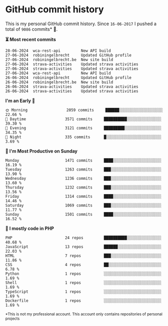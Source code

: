 # GitHub commit history
This is my personal GitHub commit history. Since <!--START_SECTION:first-commit-date-->`16-06-2017`<!--END_SECTION:first-commit-date--> I pushed a total of <!--START_SECTION:total-commit-count-->`9086`<!--END_SECTION:total-commit-count--> commits* 🎉.

<!--START_SECTION:most-recent-commits-->
**⏳ Most recent commits**
                                        
```text
28-06-2024  wca-rest-api         New API build
27-06-2024  robiningelbrecht     Updated GitHub profile
27-06-2024  robiningelbrecht.be  New site build
27-06-2024  strava-activities    Updated strava activities
27-06-2024  strava-activities    Updated strava activities
27-06-2024  wca-rest-api         New API build
26-06-2024  robiningelbrecht     Updated GitHub profile
26-06-2024  robiningelbrecht.be  New site build
26-06-2024  strava-activities    Updated strava activities
26-06-2024  strava-activities    Updated strava activities
```
<!--END_SECTION:most-recent-commits-->  

<!--START_SECTION:commits-per-day-time-->
**I&#039;m an Early 🐤**

```text
🌞 Morning                 2059 commits     ██████░░░░░░░░░░░░░░░░░░░   22.66 %
🌆 Daytime                 3571 commits     ██████████░░░░░░░░░░░░░░░   39.30 %
🌃 Evening                 3121 commits     █████████░░░░░░░░░░░░░░░░   34.35 %
🌙 Night                   335 commits      █░░░░░░░░░░░░░░░░░░░░░░░░   3.69 %
```
<!--END_SECTION:commits-per-day-time-->  

<!--START_SECTION:commits-per-weekday-->
**📅 I&#039;m Most Productive on Sunday**

```text
Monday                    1471 commits     ████░░░░░░░░░░░░░░░░░░░░░   16.19 %
Tuesday                   1263 commits     ███░░░░░░░░░░░░░░░░░░░░░░   13.90 %
Wednesday                 1236 commits     ███░░░░░░░░░░░░░░░░░░░░░░   13.60 %
Thursday                  1232 commits     ███░░░░░░░░░░░░░░░░░░░░░░   13.56 %
Friday                    1314 commits     ████░░░░░░░░░░░░░░░░░░░░░   14.46 %
Saturday                  1069 commits     ███░░░░░░░░░░░░░░░░░░░░░░   11.77 %
Sunday                    1501 commits     ████░░░░░░░░░░░░░░░░░░░░░   16.52 %
```
<!--END_SECTION:commits-per-weekday-->  

<!--START_SECTION:repos-per-language-->
**💬 I mostly code in PHP**

```text
PHP                       24 repos         ██████████░░░░░░░░░░░░░░░   40.68 %
JavaScript                13 repos         ██████░░░░░░░░░░░░░░░░░░░   22.03 %
HTML                      7 repos          ███░░░░░░░░░░░░░░░░░░░░░░   11.86 %
CSS                       4 repos          ██░░░░░░░░░░░░░░░░░░░░░░░   6.78 %
Python                    1 repos          ░░░░░░░░░░░░░░░░░░░░░░░░░   1.69 %
Shell                     1 repos          ░░░░░░░░░░░░░░░░░░░░░░░░░   1.69 %
TypeScript                1 repos          ░░░░░░░░░░░░░░░░░░░░░░░░░   1.69 %
Dockerfile                1 repos          ░░░░░░░░░░░░░░░░░░░░░░░░░   1.69 %
```
<!--END_SECTION:repos-per-language-->  

<sub>*This is not my professional account. This account only contains repositories of personal projects</sub>
